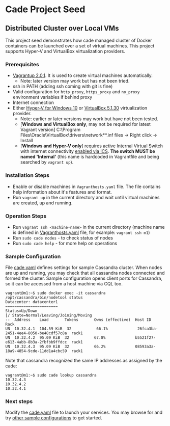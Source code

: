 # Cade Project Seed

## Distributed Cluster over Local VMs

This project seed demonstrates how cade managed cluster of Docker containers can be launched over a set of virtual machines.
This project supports Hyper-V and VirtualBox virtualization providers.

### Prerequisites

- [Vagrantup 2.0.1](https://www.vagrantup.com/downloads.html). It is used to create virtual machines automatically.
    - Note: later version may work but has not been tried.
- ssh in PATH (adding ssh coming with git is fine)
- Valid configuration for `http_proxy`, `https_proxy` and `no_proxy` environment variables if behind proxy
- Internet connection
- Either [Hyper-V for Windows 10](https://blogs.technet.microsoft.com/canitpro/2015/09/08/step-by-step-enabling-hyper-v-for-use-on-windows-10/) or [VirtualBox 5.1.30](https://www.virtualbox.org/wiki/Downloads) virtualization provider.
    - Note: earlier or later versions may work but have not been tested.
    - [**Windows and VirtualBox only**, may not be required for latest Vagrant version] C:\Program Files\Oracle\VirtualBox\drivers\network\*\*.inf files -> Right click -> Install
    - [**Windows and Hyper-V only**] requires active Internal Virtual Switch with internet connectivity [enabled via ICS](https://www.technig.com/connect-hyper-v-machines-to-internet/). **The switch MUST be named 'Internal'** (this name is hardcoded in Vagrantfile and being searched by `vagrant up`).

### Installation Steps

- Enable or disable machines in `Vagranthosts.yaml` file.
  The file contains help information about it's features and format.
- Run `vagrant up` in the current directory and wait until virtual machines are created, up and running.

### Operation Steps

- Run `vagrant ssh <machine-name>` in the current directory (machine name is defined in [Vagranthosts.yaml](./Vagranthosts.yaml) file, for example: `vagrant ssh m1`)
- Run `sudo cade nodes` - to check status of nodes
- Run `sudo cade help` - for more help on operations

### Sample Configuration
File [cade.yaml](./cade.yaml) defines settings for sample Cassandra cluster. When nodes are up and running, you may check that all cassandra nodes connected and formed the cluster. Sample configuration opens client ports for Cassandra, so it can be accessed from a host machine via CQL too.

```
vagrant@m1:~$ sudo docker exec -it cassandra /opt/cassandra/bin/nodetool status
Datacenter: datacenter1
=======================
Status=Up/Down
|/ State=Normal/Leaving/Joining/Moving
--  Address    Load       Tokens       Owns (effective)  Host ID                               Rack
UN  10.32.4.1  104.59 KiB  32           66.1%             26fca3ba-2451-4ee4-8050-be48cdf57c8a  rack1
UN  10.32.4.2  95.09 KiB  32           67.8%             b5521f27-e613-4abb-8b3a-2fbfbb9ffdcc  rack1
UN  10.32.4.3  95.09 KiB  32           66.2%             08593a3a-18a9-4854-9cde-11dd1a4cbc59  rack1
```

Note that cassandra recognized the same IP addresses as assigned by the cade:
```
vagrant@m1:~$ sudo cade lookup cassandra
10.32.4.3
10.32.4.2
10.32.4.1
```

### Next steps
Modify the [cade.yaml](./cade.yaml) file to launch your services. You may browse for and try [other sample configurations](../../examples) to get started.
